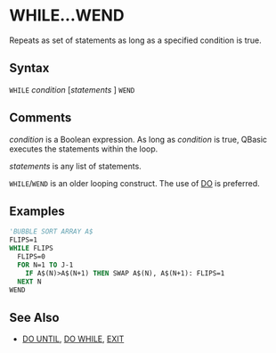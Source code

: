 # WHILE...WEND

Repeats as set of statements as long as a specified condition is true.

## Syntax

`WHILE` *condition*
  [*statements* ]
`WEND`

## Comments

*condition* is a Boolean expression. As long as *condition* is true, QBasic executes the statements within the loop.

*statements* is any list of statements.

`WHILE`/`WEND` is an older looping construct. The use of [DO](DO) is preferred.

## Examples

```vb
'BUBBLE SORT ARRAY A$
FLIPS=1
WHILE FLIPS
  FLIPS=0
  FOR N=1 TO J-1
    IF A$(N)>A$(N+1) THEN SWAP A$(N), A$(N+1): FLIPS=1
  NEXT N
WEND
```

## See Also

- [DO UNTIL](DO-UNTIL), [DO WHILE](DO-WHILE), [EXIT](EXIT)
